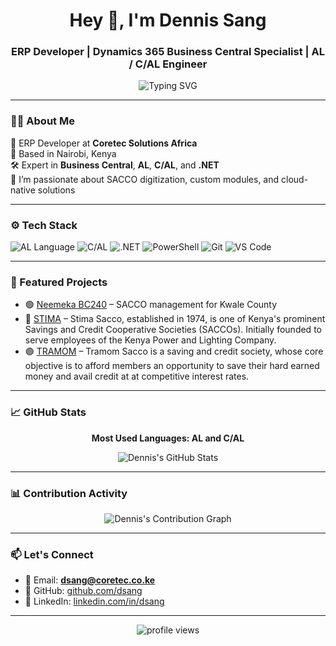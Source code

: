 
<h1 align="center">Hey 👋, I'm Dennis Sang</h1>
<h3 align="center">ERP Developer | Dynamics 365 Business Central Specialist | AL / C/AL Engineer</h3>

<!-- 🖋️ Typing animation -->
<p align="center">
  <img src="https://readme-typing-svg.herokuapp.com?font=Fira+Code&size=22&pause=1000&color=00F794&center=true&vCenter=true&width=500&lines=ERP+Developer+based+in+Kenya.;I+specialize+in+AL+%26+C%2FAL+for+Business+Central.;Transforming+SACCOs+with+smart+automation.;Let's+build+something+great+together!" alt="Typing SVG" />
</p>

---

### 🧑‍💻 About Me

💼 ERP Developer at **Coretec Solutions Africa**  
📍 Based in Nairobi, Kenya  
🛠️ Expert in **Business Central**, **AL**, **C/AL**, and **.NET**  
💬 I’m passionate about SACCO digitization, custom modules, and cloud-native solutions

---

### ⚙️ Tech Stack

![AL Language](https://img.shields.io/badge/AL-Business_Central-ff8c00?style=for-the-badge&logo=microsoft)
![C/AL](https://img.shields.io/badge/CAL-Dynamics_NAV-blue?style=for-the-badge&logo=microsoft)
![.NET](https://img.shields.io/badge/.NET-Core-purple?style=for-the-badge&logo=dotnet)
![PowerShell](https://img.shields.io/badge/PowerShell-Scripting-blue?style=for-the-badge&logo=powershell)
![Git](https://img.shields.io/badge/Git-Version_Control-orange?style=for-the-badge&logo=git)
![VS Code](https://img.shields.io/badge/VSCode-Editor-007ACC?style=for-the-badge&logo=visual-studio-code)

---

### 📌 Featured Projects

- 🟢 [Neemeka BC240](https://github.com/CoreTecDevelopers/NEEMEKA) – SACCO management for Kwale County  
- 🔵 [STIMA](https://github.com/CoreTecDevelopers/STIMA) – Stima Sacco, established in 1974, is one of Kenya's prominent Savings and Credit Cooperative Societies (SACCOs). Initially founded to serve employees of the Kenya Power and Lighting Company.  
- 🟣 [TRAMOM](https://github.com/CoreTecDevelopers/TRAMOM) – Tramom Sacco is a saving and credit society, whose core objective is to afford members an opportunity to save their hard earned money and avail credit at at competitive interest rates.  

---

### 📈 GitHub Stats

<p align="center"><b>Most Used Languages: AL and C/AL</b></p>

<p align="center">
  <img src="https://github-readme-stats.vercel.app/api?username=dsang&show_icons=true&theme=radical&count_private=true" alt="Dennis's GitHub Stats" />
</p>

---

### 📊 Contribution Activity

<p align="center">
  <img src="https://github-readme-activity-graph.vercel.app/graph?username=dsang&theme=react-dark&area=true&hide_border=true" alt="Dennis's Contribution Graph" />
</p>

---

### 📫 Let's Connect

- 📧 Email: **dsang@coretec.co.ke**  
- 💼 GitHub: [github.com/dsang](https://github.com/kiplacheru)  
- 🔗 LinkedIn: [linkedin.com/in/dsang](www.linkedin.com/in/dennis-sang-bb987912)

---

<p align="center">
  <img src="https://komarev.com/ghpvc/?username=dsang&label=Profile%20Views&color=0e75b6&style=flat" alt="profile views" />
</p>
